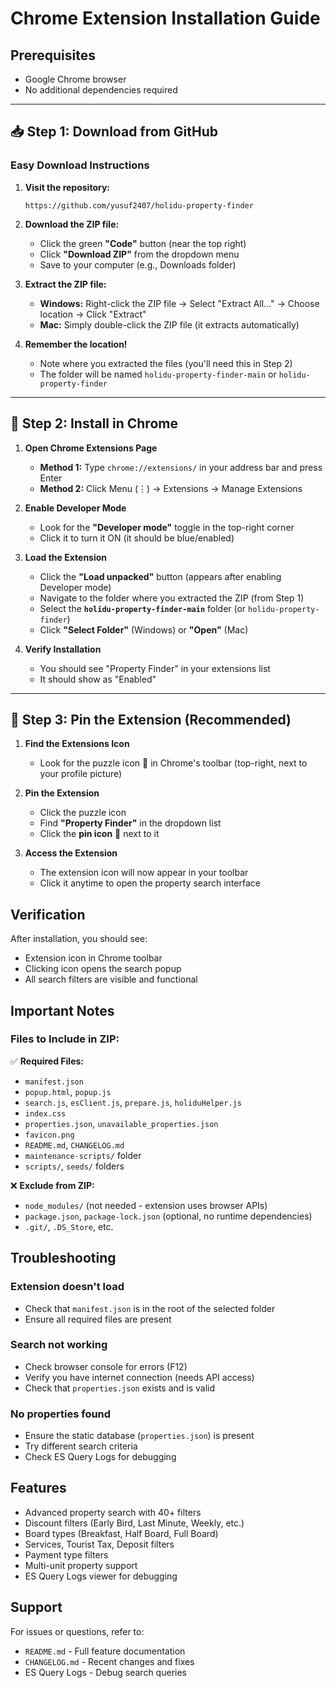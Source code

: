# Chrome Extension Installation Guide

## Prerequisites
- Google Chrome browser
- No additional dependencies required

---

## 📥 Step 1: Download from GitHub

### Easy Download Instructions

1. **Visit the repository:**
   ```
   https://github.com/yusuf2407/holidu-property-finder
   ```

2. **Download the ZIP file:**
   - Click the green **"Code"** button (near the top right)
   - Click **"Download ZIP"** from the dropdown menu
   - Save to your computer (e.g., Downloads folder)

3. **Extract the ZIP file:**
   - **Windows:** Right-click the ZIP file → Select "Extract All..." → Choose location → Click "Extract"
   - **Mac:** Simply double-click the ZIP file (it extracts automatically)

4. **Remember the location!**
   - Note where you extracted the files (you'll need this in Step 2)
   - The folder will be named `holidu-property-finder-main` or `holidu-property-finder`

---

## 🔧 Step 2: Install in Chrome

1. **Open Chrome Extensions Page**
   - **Method 1:** Type `chrome://extensions/` in your address bar and press Enter
   - **Method 2:** Click Menu (⋮) → Extensions → Manage Extensions

2. **Enable Developer Mode**
   - Look for the **"Developer mode"** toggle in the top-right corner
   - Click it to turn it ON (it should be blue/enabled)

3. **Load the Extension**
   - Click the **"Load unpacked"** button (appears after enabling Developer mode)
   - Navigate to the folder where you extracted the ZIP (from Step 1)
   - Select the **`holidu-property-finder-main`** folder (or `holidu-property-finder`)
   - Click **"Select Folder"** (Windows) or **"Open"** (Mac)

4. **Verify Installation**
   - You should see "Property Finder" in your extensions list
   - It should show as "Enabled"

---

## 📌 Step 3: Pin the Extension (Recommended)

1. **Find the Extensions Icon**
   - Look for the puzzle icon 🧩 in Chrome's toolbar (top-right, next to your profile picture)

2. **Pin the Extension**
   - Click the puzzle icon
   - Find **"Property Finder"** in the dropdown list
   - Click the **pin icon** 📌 next to it

3. **Access the Extension**
   - The extension icon will now appear in your toolbar
   - Click it anytime to open the property search interface

## Verification

After installation, you should see:
- Extension icon in Chrome toolbar
- Clicking icon opens the search popup
- All search filters are visible and functional

## Important Notes

### Files to Include in ZIP:
✅ **Required Files:**
- `manifest.json`
- `popup.html`, `popup.js`
- `search.js`, `esClient.js`, `prepare.js`, `holiduHelper.js`
- `index.css`
- `properties.json`, `unavailable_properties.json`
- `favicon.png`
- `README.md`, `CHANGELOG.md`
- `maintenance-scripts/` folder
- `scripts/`, `seeds/` folders

❌ **Exclude from ZIP:**
- `node_modules/` (not needed - extension uses browser APIs)
- `package.json`, `package-lock.json` (optional, no runtime dependencies)
- `.git/`, `.DS_Store`, etc.

## Troubleshooting

### Extension doesn't load
- Check that `manifest.json` is in the root of the selected folder
- Ensure all required files are present

### Search not working
- Check browser console for errors (F12)
- Verify you have internet connection (needs API access)
- Check that `properties.json` exists and is valid

### No properties found
- Ensure the static database (`properties.json`) is present
- Try different search criteria
- Check ES Query Logs for debugging

## Features

- Advanced property search with 40+ filters
- Discount filters (Early Bird, Last Minute, Weekly, etc.)
- Board types (Breakfast, Half Board, Full Board)
- Services, Tourist Tax, Deposit filters
- Payment type filters
- Multi-unit property support
- ES Query Logs viewer for debugging

## Support

For issues or questions, refer to:
- `README.md` - Full feature documentation
- `CHANGELOG.md` - Recent changes and fixes
- ES Query Logs - Debug search queries

